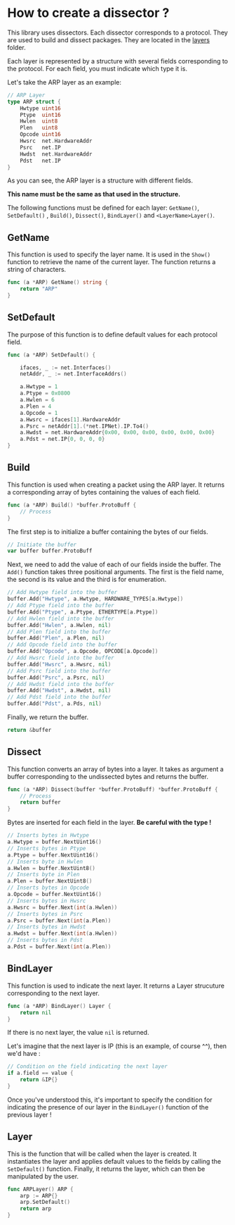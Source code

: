 # How to create a dissector ?

This library uses dissectors. Each dissector corresponds to a protocol. They are used to build and dissect packages. They are located in the [layers](../layers/) folder.

Each layer is represented by a structure with several fields corresponding to the protocol. For each field, you must indicate which type it is.  

Let's take the ARP layer as an example:

```go
// ARP Layer
type ARP struct {
	Hwtype uint16           
	Ptype  uint16           
	Hwlen  uint8            
	Plen   uint8            
	Opcode uint16           
	Hwsrc  net.HardwareAddr 
	Psrc   net.IP           
	Hwdst  net.HardwareAddr 
	Pdst   net.IP           
}
```

As you can see, the ARP layer is a structure with different fields. 

**This name must be the same as that used in the structure.**

The following functions must be defined for each layer: `GetName()`, `SetDefault()` , `Build()`, `Dissect()`, `BindLayer()` and `<LayerName>Layer()`.

## GetName

This function is used to specify the layer name. It is used in the `Show()` function to retrieve the name of the current layer. The function returns a string of characters.

```go
func (a *ARP) GetName() string {
	return "ARP"
}
```

## SetDefault

The purpose of this function is to define default values for each protocol field.

```go
func (a *ARP) SetDefault() {

	ifaces, _ := net.Interfaces()
	netAddr, _ := net.InterfaceAddrs()

	a.Hwtype = 1
	a.Ptype = 0x0800
	a.Hwlen = 6
	a.Plen = 4
	a.Opcode = 1
	a.Hwsrc = ifaces[1].HardwareAddr
	a.Psrc = netAddr[1].(*net.IPNet).IP.To4()
	a.Hwdst = net.HardwareAddr{0x00, 0x00, 0x00, 0x00, 0x00, 0x00}
	a.Pdst = net.IP{0, 0, 0, 0}
}
```


## Build

This function is used when creating a packet using the ARP layer. It returns a corresponding array of bytes containing the values of each field.

```go
func (a *ARP) Build() *buffer.ProtoBuff {
    // Process
}
```

The first step is to initialize a buffer containing the bytes of our fields.

```go
// Initiate the buffer
var buffer buffer.ProtoBuff
```

Next, we need to add the value of each of our fields inside the buffer. The `Add()` function takes three positional arguments. The first is the field name, the second is its value and the third is for enumeration.

```go
// Add Hwtype field into the buffer
buffer.Add("Hwtype", a.Hwtype, HARDWARE_TYPES[a.Hwtype])
// Add Ptype field into the buffer
buffer.Add("Ptype", a.Ptype, ETHERTYPE[a.Ptype])
// Add Hwlen field into the buffer
buffer.Add("Hwlen", a.Hwlen, nil)
// Add Plen field into the buffer
buffer.Add("Plen", a.Plen, nil)
// Add Opcode field into the buffer
buffer.Add("Opcode", a.Opcode, OPCODE[a.Opcode])
// Add Hwsrc field into the buffer
buffer.Add("Hwsrc", a.Hwsrc, nil)
// Add Psrc field into the buffer
buffer.Add("Psrc", a.Psrc, nil)
// Add Hwdst field into the buffer
buffer.Add("Hwdst", a.Hwdst, nil)
// Add Pdst field into the buffer
buffer.Add("Pdst", a.Pds, nil)
```

Finally, we return the buffer.

```go
return &buffer
```

## Dissect

This function converts an array of bytes into a layer. It takes as argument a buffer corresponding to the undissected bytes and returns the buffer.

```go
func (a *ARP) Dissect(buffer *buffer.ProtoBuff) *buffer.ProtoBuff {
    // Process
    return buffer
}
```

Bytes are inserted for each field in the layer. 
**Be careful with the type !**

```go
// Inserts bytes in Hwtype
a.Hwtype = buffer.NextUint16()
// Inserts bytes in Ptype
a.Ptype = buffer.NextUint16()
// Inserts byte in Hwlen
a.Hwlen = buffer.NextUint8()
// Inserts byte in Plen
a.Plen = buffer.NextUint8()
// Inserts bytes in Opcode
a.Opcode = buffer.NextUint16()
// Inserts bytes in Hwsrc
a.Hwsrc = buffer.Next(int(a.Hwlen))
// Inserts bytes in Psrc
a.Psrc = buffer.Next(int(a.Plen))
// Inserts bytes in Hwdst
a.Hwdst = buffer.Next(int(a.Hwlen))
// Inserts bytes in Pdst
a.Pdst = buffer.Next(int(a.Plen))
```

## BindLayer

This function is used to indicate the next layer. It returns a Layer strucuture corresponding to the next layer.

```go
func (a *ARP) BindLayer() Layer {
	return nil
}
```

If there is no next layer, the value `nil` is returned. 

Let's imagine that the next layer is IP (this is an example, of course ^^), then we'd have :

```go
// Condition on the field indicating the next layer
if a.field == value {
    return &IP{}
}
```

Once you've understood this, it's important to specify the condition for indicating the presence of our layer in the `BindLayer()` function of the previous layer !

## <LayerName>Layer

This is the function that will be called when the layer is created. It instantiates the layer and applies default values to the fields by calling the `SetDefault()` function. Finally, it returns the layer, which can then be manipulated by the user.

```go
func ARPLayer() ARP {
	arp := ARP{}
	arp.SetDefault()
	return arp
}
```